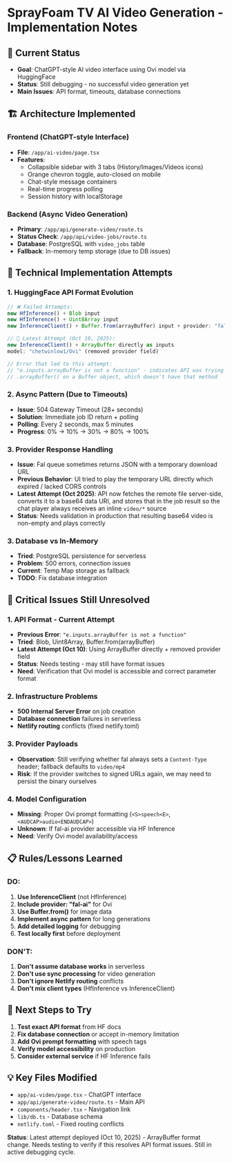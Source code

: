 # SprayFoam TV AI Video Generation - Implementation Notes

## 🎯 **Current Status**
- **Goal**: ChatGPT-style AI video interface using Ovi model via HuggingFace
- **Status**: Still debugging - no successful video generation yet
- **Main Issues**: API format, timeouts, database connections

## 🏗️ **Architecture Implemented**

### **Frontend (ChatGPT-style Interface)**
- **File**: `/app/ai-video/page.tsx`
- **Features**:
  - Collapsible sidebar with 3 tabs (History/Images/Videos icons)
  - Orange chevron toggle, auto-closed on mobile
  - Chat-style message containers
  - Real-time progress polling
  - Session history with localStorage

### **Backend (Async Video Generation)**
- **Primary**: `/app/api/generate-video/route.ts`
- **Status Check**: `/app/api/video-jobs/route.ts`
- **Database**: PostgreSQL with `video_jobs` table
- **Fallback**: In-memory temp storage (due to DB issues)

## 🔧 **Technical Implementation Attempts**

### **1. HuggingFace API Format Evolution**
```typescript
// ❌ Failed Attempts:
new HfInference() + Blob input
new HfInference() + Uint8Array input
new InferenceClient() + Buffer.from(arrayBuffer) input + provider: "fal-ai"

// 🔄 Latest Attempt (Oct 10, 2025):
new InferenceClient() + ArrayBuffer directly as inputs
model: "chetwinlow1/Ovi" (removed provider field)

// Error that led to this attempt:
// "e.inputs.arrayBuffer is not a function" - indicates API was trying to call
// .arrayBuffer() on a Buffer object, which doesn't have that method
```

### **2. Async Pattern (Due to Timeouts)**
- **Issue**: 504 Gateway Timeout (28+ seconds)
- **Solution**: Immediate job ID return + polling
- **Polling**: Every 2 seconds, max 5 minutes
- **Progress**: 0% → 10% → 30% → 80% → 100%

### **3. Provider Response Handling**
- **Issue**: Fal queue sometimes returns JSON with a temporary download URL
- **Previous Behavior**: UI tried to play the temporary URL directly which expired / lacked CORS controls
- **Latest Attempt (Oct 2025)**: API now fetches the remote file server-side, converts it to a base64 data URI, and stores that in the job result so the chat player always receives an inline `video/*` source
- **Status**: Needs validation in production that resulting base64 video is non-empty and plays correctly

### **3. Database vs In-Memory**
- **Tried**: PostgreSQL persistence for serverless
- **Problem**: 500 errors, connection issues
- **Current**: Temp Map storage as fallback
- **TODO**: Fix database integration

## 🚨 **Critical Issues Still Unresolved**

### **1. API Format - Current Attempt**
- **Previous Error**: `"e.inputs.arrayBuffer is not a function"`
- **Tried**: Blob, Uint8Array, Buffer.from(arrayBuffer)
- **Latest Attempt (Oct 10)**: Using ArrayBuffer directly + removed provider field
- **Status**: Needs testing - may still have format issues
- **Need**: Verification that Ovi model is accessible and correct parameter format

### **2. Infrastructure Problems**
- **500 Internal Server Error** on job creation
- **Database connection** failures in serverless
- **Netlify routing** conflicts (fixed netlify.toml)

### **3. Provider Payloads**
- **Observation**: Still verifying whether fal always sets a `Content-Type` header; fallback defaults to `video/mp4`
- **Risk**: If the provider switches to signed URLs again, we may need to persist the binary ourselves

### **4. Model Configuration**
- **Missing**: Proper Ovi prompt formatting (`<S>speech<E>`, `<AUDCAP>audio<ENDAUDCAP>`)
- **Unknown**: If fal-ai provider accessible via HF Inference
- **Need**: Verify Ovi model availability/access

## 📋 **Rules/Lessons Learned**

### **DO:**
1. **Use InferenceClient** (not HfInference)
2. **Include provider: "fal-ai"** for Ovi
3. **Use Buffer.from()** for image data
4. **Implement async pattern** for long generations
5. **Add detailed logging** for debugging
6. **Test locally first** before deployment

### **DON'T:**
1. **Don't assume database works** in serverless
2. **Don't use sync processing** for video generation
3. **Don't ignore Netlify routing** conflicts
4. **Don't mix client types** (HfInference vs InferenceClient)

## 🔄 **Next Steps to Try**
1. **Test exact API format** from HF docs
2. **Fix database connection** or accept in-memory limitation
3. **Add Ovi prompt formatting** with speech tags
4. **Verify model accessibility** on production
5. **Consider external service** if HF Inference fails

## 💡 **Key Files Modified**
- `app/ai-video/page.tsx` - ChatGPT interface
- `app/api/generate-video/route.ts` - Main API
- `components/header.tsx` - Navigation link
- `lib/db.ts` - Database schema
- `netlify.toml` - Fixed routing conflicts

**Status**: Latest attempt deployed (Oct 10, 2025) - ArrayBuffer format change. Needs testing to verify if this resolves API format issues. Still in active debugging cycle.